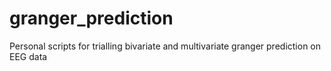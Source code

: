 # granger_prediction
Personal scripts for trialling bivariate and multivariate granger prediction on EEG data
